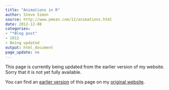 ```yaml
---
title: "Animations in R"
author: Steve Simon
source: http://www.pmean.com/12/animations.html
date: 2012-12-08
categories:
- "*Blog post"
- 2012
- Being updated
output: html_document
page_update: no
---
```


This page is currently being updated from the earlier version of my website. Sorry that it is not yet fully available.

<!---More--->

You can find an [earlier version][sim1] of this page on my [original website][sim2].

[sim1]: http://www.pmean.com/12/animations.html
[sim2]: http://www.pmean.com/original_site.html
